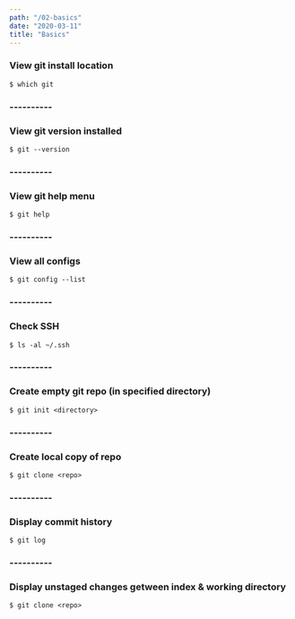 ```yaml
---
path: "/02-basics"
date: "2020-03-11"
title: "Basics"
---
```


### View git install location

    $ which git

### ----------

### View git version installed

    $ git --version

### ----------

### View git help menu

    $ git help

### ----------

### View all configs

    $ git config --list

### ----------

### Check SSH

    $ ls -al ~/.ssh

### ----------

### Create empty git repo (in specified directory)

    $ git init <directory>

### ----------

### Create local copy of repo

    $ git clone <repo>

### ----------

### Display commit history

    $ git log

### ----------

### Display unstaged changes getween index & working directory

    $ git clone <repo>
